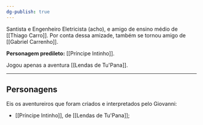 ```yaml
---
dg-publish: true
---
```

Santista e Engenheiro Eletricista (acho), e amigo de ensino médio de [[Thiago Carro]].
Por conta dessa amizade, também se tornou amigo de [[Gabriel Carrenho]].

**Personagem predileto:** [[Príncipe Intinho]].

Jogou apenas a aventura [[Lendas de Tu'Pana]].

---
## Personagens
Eis os aventureiros que foram criados e interpretados pelo Giovanni:
- [[Príncipe Intinho]], de [[Lendas de Tu'Pana]];